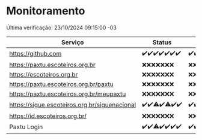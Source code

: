 # Monitoramento

Última verificação: 23/10/2024 09:15:00 -03

|Serviço|Status|Últimas 24h|
|---|---|---|
|https://github.com|<span title="2024-10-16: OK=23">✔️</span><span title="2024-10-17: OK=23">✔️</span><span title="2024-10-18: OK=23">✔️</span><span title="2024-10-19: OK=23">✔️</span><span title="2024-10-20: OK=23">✔️</span><span title="2024-10-21: OK=23">✔️</span><span title="2024-10-22: OK=11">✔️</span>|<span title="22/10/2024 09:15:00 -03 : 200">✔️</span><span title="22/10/2024 10:18:00 -03 : 200">✔️</span><span title="22/10/2024 11:08:00 -03 : 200">✔️</span><span title="22/10/2024 12:08:00 -03 : 200">✔️</span><span title="22/10/2024 13:10:00 -03 : 200">✔️</span><span title="22/10/2024 14:07:00 -03 : 200">✔️</span><span title="22/10/2024 15:11:00 -03 : 200">✔️</span><span title="22/10/2024 16:07:00 -03 : 200">✔️</span><span title="22/10/2024 17:09:00 -03 : 200">✔️</span><span title="22/10/2024 18:07:00 -03 : 200">✔️</span><span title="22/10/2024 19:08:00 -03 : 200">✔️</span><span title="22/10/2024 20:09:00 -03 : 200">✔️</span><span title="22/10/2024 21:39:00 -03 : 200">✔️</span><span title="22/10/2024 23:10:00 -03 : 200">✔️</span><span title="23/10/2024 00:14:00 -03 : 200">✔️</span><span title="23/10/2024 01:10:00 -03 : 200">✔️</span><span title="23/10/2024 02:08:00 -03 : 200">✔️</span><span title="23/10/2024 03:12:00 -03 : 200">✔️</span><span title="23/10/2024 04:08:00 -03 : 200">✔️</span><span title="23/10/2024 05:11:00 -03 : 200">✔️</span><span title="23/10/2024 06:09:00 -03 : 200">✔️</span><span title="23/10/2024 07:09:00 -03 : 200">✔️</span><span title="23/10/2024 08:07:00 -03 : 200">✔️</span><span title="23/10/2024 09:15:00 -03 : 200">✔️</span>|
|https://paxtu.escoteiros.org.br|<span title="2024-10-16: Falhas=23">❌</span><span title="2024-10-17: Falhas=23">❌</span><span title="2024-10-18: Falhas=23">❌</span><span title="2024-10-19: Falhas=23">❌</span><span title="2024-10-20: Falhas=23">❌</span><span title="2024-10-21: Falhas=23">❌</span><span title="2024-10-22: Falhas=11">❌</span>|<span title="22/10/2024 09:15:00 -03 : 403">❌</span><span title="22/10/2024 10:18:00 -03 : 403">❌</span><span title="22/10/2024 11:08:00 -03 : 403">❌</span><span title="22/10/2024 12:08:00 -03 : 403">❌</span><span title="22/10/2024 13:10:00 -03 : 403">❌</span><span title="22/10/2024 14:07:00 -03 : 403">❌</span><span title="22/10/2024 15:11:00 -03 : 403">❌</span><span title="22/10/2024 16:07:00 -03 : 403">❌</span><span title="22/10/2024 17:09:00 -03 : 403">❌</span><span title="22/10/2024 18:07:00 -03 : 403">❌</span><span title="22/10/2024 19:08:00 -03 : 403">❌</span><span title="22/10/2024 20:09:00 -03 : 403">❌</span><span title="22/10/2024 21:39:00 -03 : 403">❌</span><span title="22/10/2024 23:10:00 -03 : 403">❌</span><span title="23/10/2024 00:14:00 -03 : 403">❌</span><span title="23/10/2024 01:10:00 -03 : 403">❌</span><span title="23/10/2024 02:09:00 -03 : 403">❌</span><span title="23/10/2024 03:12:00 -03 : 403">❌</span><span title="23/10/2024 04:08:00 -03 : 403">❌</span><span title="23/10/2024 05:11:00 -03 : 403">❌</span><span title="23/10/2024 06:09:00 -03 : 403">❌</span><span title="23/10/2024 07:09:00 -03 : 403">❌</span><span title="23/10/2024 08:07:00 -03 : 403">❌</span><span title="23/10/2024 09:15:00 -03 : 403">❌</span>|
|https://escoteiros.org.br|<span title="2024-10-16: Falhas=23">❌</span><span title="2024-10-17: Falhas=23">❌</span><span title="2024-10-18: Falhas=23">❌</span><span title="2024-10-19: Falhas=23">❌</span><span title="2024-10-20: Falhas=23">❌</span><span title="2024-10-21: Falhas=23">❌</span><span title="2024-10-22: Falhas=11">❌</span>|<span title="22/10/2024 09:15:00 -03 : 403">❌</span><span title="22/10/2024 10:18:00 -03 : 403">❌</span><span title="22/10/2024 11:08:00 -03 : 403">❌</span><span title="22/10/2024 12:08:00 -03 : 403">❌</span><span title="22/10/2024 13:10:00 -03 : 403">❌</span><span title="22/10/2024 14:07:00 -03 : 403">❌</span><span title="22/10/2024 15:11:00 -03 : 403">❌</span><span title="22/10/2024 16:07:00 -03 : 403">❌</span><span title="22/10/2024 17:09:00 -03 : 403">❌</span><span title="22/10/2024 18:07:00 -03 : 403">❌</span><span title="22/10/2024 19:08:00 -03 : 403">❌</span><span title="22/10/2024 20:09:00 -03 : 403">❌</span><span title="22/10/2024 21:39:00 -03 : 403">❌</span><span title="22/10/2024 23:10:00 -03 : 403">❌</span><span title="23/10/2024 00:14:00 -03 : 403">❌</span><span title="23/10/2024 01:10:00 -03 : 403">❌</span><span title="23/10/2024 02:09:00 -03 : 403">❌</span><span title="23/10/2024 03:12:00 -03 : 403">❌</span><span title="23/10/2024 04:08:00 -03 : 403">❌</span><span title="23/10/2024 05:11:00 -03 : 403">❌</span><span title="23/10/2024 06:09:00 -03 : 403">❌</span><span title="23/10/2024 07:09:00 -03 : 403">❌</span><span title="23/10/2024 08:07:00 -03 : 403">❌</span><span title="23/10/2024 09:15:00 -03 : 403">❌</span>|
|https://paxtu.escoteiros.org.br/paxtu|<span title="2024-10-16: Falhas=23">❌</span><span title="2024-10-17: Falhas=23">❌</span><span title="2024-10-18: Falhas=23">❌</span><span title="2024-10-19: Falhas=23">❌</span><span title="2024-10-20: Falhas=23">❌</span><span title="2024-10-21: Falhas=23">❌</span><span title="2024-10-22: Falhas=11">❌</span>|<span title="22/10/2024 09:15:00 -03 : 403">❌</span><span title="22/10/2024 10:18:00 -03 : 403">❌</span><span title="22/10/2024 11:08:00 -03 : 403">❌</span><span title="22/10/2024 12:08:00 -03 : 403">❌</span><span title="22/10/2024 13:10:00 -03 : 403">❌</span><span title="22/10/2024 14:07:00 -03 : 403">❌</span><span title="22/10/2024 15:11:00 -03 : 403">❌</span><span title="22/10/2024 16:07:00 -03 : 403">❌</span><span title="22/10/2024 17:09:00 -03 : 403">❌</span><span title="22/10/2024 18:07:00 -03 : 403">❌</span><span title="22/10/2024 19:08:00 -03 : 403">❌</span><span title="22/10/2024 20:09:00 -03 : 403">❌</span><span title="22/10/2024 21:39:00 -03 : 403">❌</span><span title="22/10/2024 23:11:00 -03 : 403">❌</span><span title="23/10/2024 00:14:00 -03 : 403">❌</span><span title="23/10/2024 01:10:00 -03 : 403">❌</span><span title="23/10/2024 02:09:00 -03 : 403">❌</span><span title="23/10/2024 03:12:00 -03 : 403">❌</span><span title="23/10/2024 04:08:00 -03 : 403">❌</span><span title="23/10/2024 05:11:00 -03 : 403">❌</span><span title="23/10/2024 06:09:00 -03 : 403">❌</span><span title="23/10/2024 07:09:00 -03 : 403">❌</span><span title="23/10/2024 08:07:00 -03 : 403">❌</span><span title="23/10/2024 09:15:00 -03 : 403">❌</span>|
|https://paxtu.escoteiros.org.br/meupaxtu|<span title="2024-10-16: Falhas=23">❌</span><span title="2024-10-17: Falhas=23">❌</span><span title="2024-10-18: Falhas=23">❌</span><span title="2024-10-19: Falhas=23">❌</span><span title="2024-10-20: Falhas=23">❌</span><span title="2024-10-21: Falhas=23">❌</span><span title="2024-10-22: Falhas=11">❌</span>|<span title="22/10/2024 09:15:00 -03 : 403">❌</span><span title="22/10/2024 10:18:00 -03 : 403">❌</span><span title="22/10/2024 11:08:00 -03 : 403">❌</span><span title="22/10/2024 12:08:00 -03 : 403">❌</span><span title="22/10/2024 13:10:00 -03 : 403">❌</span><span title="22/10/2024 14:07:00 -03 : 403">❌</span><span title="22/10/2024 15:11:00 -03 : 403">❌</span><span title="22/10/2024 16:07:00 -03 : 403">❌</span><span title="22/10/2024 17:09:00 -03 : 403">❌</span><span title="22/10/2024 18:07:00 -03 : 403">❌</span><span title="22/10/2024 19:08:00 -03 : 403">❌</span><span title="22/10/2024 20:09:00 -03 : 403">❌</span><span title="22/10/2024 21:39:00 -03 : 403">❌</span><span title="22/10/2024 23:11:00 -03 : 403">❌</span><span title="23/10/2024 00:14:00 -03 : 403">❌</span><span title="23/10/2024 01:10:00 -03 : 403">❌</span><span title="23/10/2024 02:09:00 -03 : 403">❌</span><span title="23/10/2024 03:12:00 -03 : 403">❌</span><span title="23/10/2024 04:08:00 -03 : 403">❌</span><span title="23/10/2024 05:11:00 -03 : 403">❌</span><span title="23/10/2024 06:09:00 -03 : 403">❌</span><span title="23/10/2024 07:09:00 -03 : 403">❌</span><span title="23/10/2024 08:07:00 -03 : 403">❌</span><span title="23/10/2024 09:15:00 -03 : 403">❌</span>|
|https://sigue.escoteiros.org.br/siguenacional|<span title="2024-10-16: OK=23">✔️</span><span title="2024-10-17: OK=23">✔️</span><span title="2024-10-18: OK=18, Falhas=5">⚠️</span><span title="2024-10-19: OK=23">✔️</span><span title="2024-10-20: OK=22, Falhas=1">⚠️</span><span title="2024-10-21: OK=23">✔️</span><span title="2024-10-22: OK=11">✔️</span>|<span title="22/10/2024 09:15:00 -03 : 200">✔️</span><span title="22/10/2024 10:18:00 -03 : 200">✔️</span><span title="22/10/2024 11:08:00 -03 : 200">✔️</span><span title="22/10/2024 12:08:00 -03 : 200">✔️</span><span title="22/10/2024 13:10:00 -03 : 200">✔️</span><span title="22/10/2024 14:07:00 -03 : 200">✔️</span><span title="22/10/2024 15:11:00 -03 : 200">✔️</span><span title="22/10/2024 16:07:00 -03 : 200">✔️</span><span title="22/10/2024 17:09:00 -03 : 200">✔️</span><span title="22/10/2024 18:07:00 -03 : 200">✔️</span><span title="22/10/2024 19:08:00 -03 : 200">✔️</span><span title="22/10/2024 20:09:00 -03 : 200">✔️</span><span title="22/10/2024 21:39:00 -03 : 200">✔️</span><span title="22/10/2024 23:11:00 -03 : 200">✔️</span><span title="23/10/2024 00:14:00 -03 : 200">✔️</span><span title="23/10/2024 01:10:00 -03 : 200">✔️</span><span title="23/10/2024 02:09:00 -03 : 200">✔️</span><span title="23/10/2024 03:12:00 -03 : 200">✔️</span><span title="23/10/2024 04:08:00 -03 : 200">✔️</span><span title="23/10/2024 05:11:00 -03 : 200">✔️</span><span title="23/10/2024 06:09:00 -03 : 200">✔️</span><span title="23/10/2024 07:09:00 -03 : 200">✔️</span><span title="23/10/2024 08:07:00 -03 : 200">✔️</span><span title="23/10/2024 09:15:00 -03 : 200">✔️</span>|
|https://id.escoteiros.org.br/|<span title="2024-10-16: Falhas=23">❌</span><span title="2024-10-17: Falhas=23">❌</span><span title="2024-10-18: Falhas=23">❌</span><span title="2024-10-19: Falhas=23">❌</span><span title="2024-10-20: Falhas=23">❌</span><span title="2024-10-21: Falhas=23">❌</span><span title="2024-10-22: Falhas=11">❌</span>|<span title="22/10/2024 09:15:00 -03 : 403">❌</span><span title="22/10/2024 10:18:00 -03 : 403">❌</span><span title="22/10/2024 11:08:00 -03 : 403">❌</span><span title="22/10/2024 12:08:00 -03 : 403">❌</span><span title="22/10/2024 13:10:00 -03 : 403">❌</span><span title="22/10/2024 14:07:00 -03 : 403">❌</span><span title="22/10/2024 15:11:00 -03 : 403">❌</span><span title="22/10/2024 16:07:00 -03 : 403">❌</span><span title="22/10/2024 17:09:00 -03 : 403">❌</span><span title="22/10/2024 18:07:00 -03 : 403">❌</span><span title="22/10/2024 19:08:00 -03 : 403">❌</span><span title="22/10/2024 20:09:00 -03 : 403">❌</span><span title="22/10/2024 21:39:00 -03 : 403">❌</span><span title="22/10/2024 23:11:00 -03 : 403">❌</span><span title="23/10/2024 00:14:00 -03 : 403">❌</span><span title="23/10/2024 01:10:00 -03 : 403">❌</span><span title="23/10/2024 02:09:00 -03 : 403">❌</span><span title="23/10/2024 03:12:00 -03 : 403">❌</span><span title="23/10/2024 04:08:00 -03 : 403">❌</span><span title="23/10/2024 05:11:00 -03 : 403">❌</span><span title="23/10/2024 06:09:00 -03 : 403">❌</span><span title="23/10/2024 07:09:00 -03 : 403">❌</span><span title="23/10/2024 08:07:00 -03 : 403">❌</span><span title="23/10/2024 09:15:00 -03 : 403">❌</span>|
|Paxtu Login|<span title="2024-10-16: OK=23">✔️</span><span title="2024-10-17: OK=23">✔️</span><span title="2024-10-18: OK=21, Falhas=2">⚠️</span><span title="2024-10-19: OK=23">✔️</span><span title="2024-10-20: OK=23">✔️</span><span title="2024-10-21: OK=23">✔️</span><span title="2024-10-22: OK=11">✔️</span>|<span title="22/10/2024 09:15:00 -03 : 200">✔️</span><span title="22/10/2024 10:18:00 -03 : 200">✔️</span><span title="22/10/2024 11:08:00 -03 : 200">✔️</span><span title="22/10/2024 12:08:00 -03 : 200">✔️</span><span title="22/10/2024 13:10:00 -03 : 200">✔️</span><span title="22/10/2024 14:07:00 -03 : 200">✔️</span><span title="22/10/2024 15:11:00 -03 : 200">✔️</span><span title="22/10/2024 16:07:00 -03 : 200">✔️</span><span title="22/10/2024 17:09:00 -03 : 200">✔️</span><span title="22/10/2024 18:07:00 -03 : 200">✔️</span><span title="22/10/2024 19:08:00 -03 : 200">✔️</span><span title="22/10/2024 20:09:00 -03 : 200">✔️</span><span title="22/10/2024 21:39:00 -03 : 200">✔️</span><span title="22/10/2024 23:11:00 -03 : 200">✔️</span><span title="23/10/2024 00:14:00 -03 : 200">✔️</span><span title="23/10/2024 01:10:00 -03 : 200">✔️</span><span title="23/10/2024 02:09:00 -03 : 200">✔️</span><span title="23/10/2024 03:12:00 -03 : 200">✔️</span><span title="23/10/2024 04:08:00 -03 : 200">✔️</span><span title="23/10/2024 05:11:00 -03 : 200">✔️</span><span title="23/10/2024 06:09:00 -03 : 200">✔️</span><span title="23/10/2024 07:09:00 -03 : 200">✔️</span><span title="23/10/2024 08:07:00 -03 : 200">✔️</span><span title="23/10/2024 09:15:00 -03 : 200">✔️</span>|
